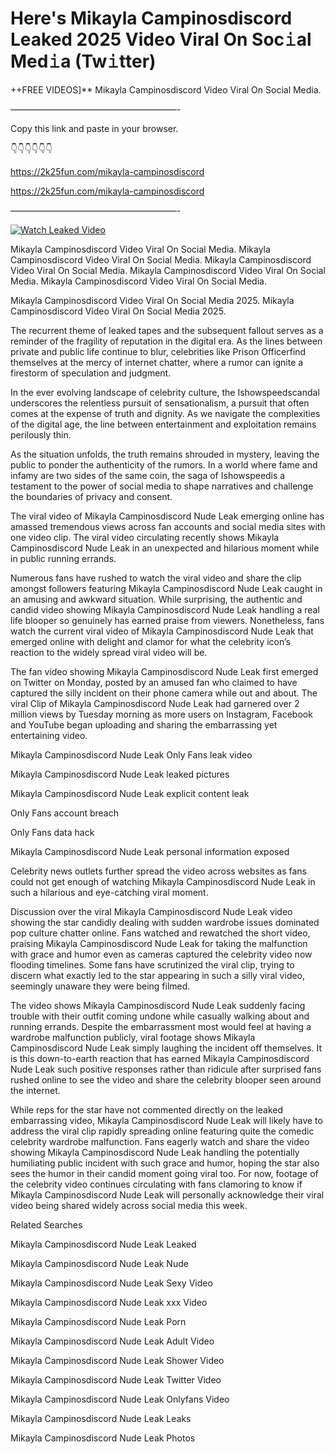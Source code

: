 # Here's Mikayla Campinosdiscord Leaked 2025 Video Viral On Soc𝚒al Med𝚒a (Tw𝚒tter)

++FREE VIDEOS]** Mikayla Campinosdiscord Video Viral On Social Media.

———————————————————-

Copy this link and paste in your browser.

👇👇👇👇👇👇

https://2k25fun.com/mikayla-campinosdiscord

https://2k25fun.com/mikayla-campinosdiscord

———————————————————-

[![Watch Leaked Video](https://miro.medium.com/v2/resize:fit:828/format:webp/1*cilzJN44JGOrTw9NJCrNHA.gif "Watch Leaked Video")](https://2k25fun.com/mikayla-campinosdiscord)

Mikayla Campinosdiscord Video Viral On Social Media. Mikayla Campinosdiscord Video Viral On Social Media. Mikayla Campinosdiscord Video Viral On Social Media. Mikayla Campinosdiscord Video Viral On Social Media. Mikayla Campinosdiscord Video Viral On Social Media.

Mikayla Campinosdiscord Video Viral On Social Media 2025. Mikayla Campinosdiscord Video Viral On Social Media 2025.

The recurrent theme of leaked tapes and the subsequent fallout serves as a reminder of the fragility of reputation in the digital era. As the lines between private and public life continue to blur, celebrities like Prison Officerfind themselves at the mercy of internet chatter, where a rumor can ignite a firestorm of speculation and judgment.

In the ever evolving landscape of celebrity culture, the Ishowspeedscandal underscores the relentless pursuit of sensationalism, a pursuit that often comes at the expense of truth and dignity. As we navigate the complexities of the digital age, the line between entertainment and exploitation remains perilously thin.

As the situation unfolds, the truth remains shrouded in mystery, leaving the public to ponder the authenticity of the rumors. In a world where fame and infamy are two sides of the same coin, the saga of Ishowspeedis a testament to the power of social media to shape narratives and challenge the boundaries of privacy and consent.

The viral video of Mikayla Campinosdiscord Nude Leak emerging online has amassed tremendous views across fan accounts and social media sites with one video clip. The viral video circulating recently shows Mikayla Campinosdiscord Nude Leak in an unexpected and hilarious moment while in public running errands.

Numerous fans have rushed to watch the viral video and share the clip amongst followers featuring Mikayla Campinosdiscord Nude Leak caught in an amusing and awkward situation. While surprising, the authentic and candid video showing Mikayla Campinosdiscord Nude Leak handling a real life blooper so genuinely has earned praise from viewers. Nonetheless, fans watch the current viral video of Mikayla Campinosdiscord Nude Leak that emerged online with delight and clamor for what the celebrity icon’s reaction to the widely spread viral video will be.

The fan video showing Mikayla Campinosdiscord Nude Leak first emerged on Twitter on Monday, posted by an amused fan who claimed to have captured the silly incident on their phone camera while out and about. The viral Clip of Mikayla Campinosdiscord Nude Leak had garnered over 2 million views by Tuesday morning as more users on Instagram, Facebook and YouTube began uploading and sharing the embarrassing yet entertaining video.

Mikayla Campinosdiscord Nude Leak Only Fans leak video

Mikayla Campinosdiscord Nude Leak leaked pictures

Mikayla Campinosdiscord Nude Leak explicit content leak

Only Fans account breach

Only Fans data hack

Mikayla Campinosdiscord Nude Leak personal information exposed

Celebrity news outlets further spread the video across websites as fans could not get enough of watching Mikayla Campinosdiscord Nude Leak in such a hilarious and eye-catching viral moment.

Discussion over the viral Mikayla Campinosdiscord Nude Leak video showing the star candidly dealing with sudden wardrobe issues dominated pop culture chatter online. Fans watched and rewatched the short video, praising Mikayla Campinosdiscord Nude Leak for taking the malfunction with grace and humor even as cameras captured the celebrity video now flooding timelines. Some fans have scrutinized the viral clip, trying to discern what exactly led to the star appearing in such a silly viral video, seemingly unaware they were being filmed.

The video shows Mikayla Campinosdiscord Nude Leak suddenly facing trouble with their outfit coming undone while casually walking about and running errands. Despite the embarrassment most would feel at having a wardrobe malfunction publicly, viral footage shows Mikayla Campinosdiscord Nude Leak simply laughing the incident off themselves. It is this down-to-earth reaction that has earned Mikayla Campinosdiscord Nude Leak such positive responses rather than ridicule after surprised fans rushed online to see the video and share the celebrity blooper seen around the internet.

While reps for the star have not commented directly on the leaked embarrassing video, Mikayla Campinosdiscord Nude Leak will likely have to address the viral clip rapidly spreading online featuring quite the comedic celebrity wardrobe malfunction. Fans eagerly watch and share the video showing Mikayla Campinosdiscord Nude Leak handling the potentially humiliating public incident with such grace and humor, hoping the star also sees the humor in their candid moment going viral too. For now, footage of the celebrity video continues circulating with fans clamoring to know if Mikayla Campinosdiscord Nude Leak will personally acknowledge their viral video being shared widely across social media this week.

Related Searches

Mikayla Campinosdiscord Nude Leak Leaked

Mikayla Campinosdiscord Nude Leak Nude

Mikayla Campinosdiscord Nude Leak Sexy Video

Mikayla Campinosdiscord Nude Leak xxx Video

Mikayla Campinosdiscord Nude Leak Porn

Mikayla Campinosdiscord Nude Leak Adult Video

Mikayla Campinosdiscord Nude Leak Shower Video

Mikayla Campinosdiscord Nude Leak Twitter Video

Mikayla Campinosdiscord Nude Leak Onlyfans Video

Mikayla Campinosdiscord Nude Leak Leaks

Mikayla Campinosdiscord Nude Leak Photos